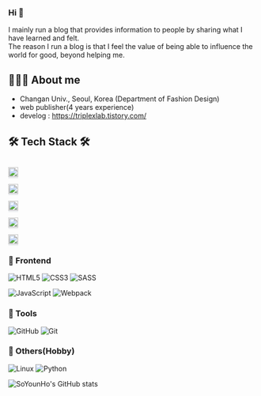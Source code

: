### Hi 👋

I mainly run a blog that provides information to people by sharing what I have learned and felt.<br/>
The reason I run a blog is that I feel the value of being able to influence the world for good, beyond helping me.

## 👩🏻‍💻 About me
- Changan Univ., Seoul, Korea (Department of Fashion Design)
- web publisher(4 years experience)
- develog : https://triplexlab.tistory.com/

## 🛠 Tech Stack 🛠 
<code style="background-color:rgba(175,184,193,0.2);">
<img src="https://github.com/younhoso/younhoso/explore/html5.png" height="20">
</code>

<code style="background-color:rgba(175,184,193,0.2);">
<img src="https://github.com/younhoso/younhoso/explore/css3.png" height="20">
</code>

<code style="background-color:rgba(175,184,193,0.2);">
<img src="https://github.com/younhoso/younhoso/explore/javascript.png" height="20" art="javascript">
</code>

<code style="background-color:rgba(175,184,193,0.2);">
<img src="https://github.com/younhoso/younhoso/explore/webpack.png" height="20" art="webpack">
</code>

<code style="background-color:rgba(175,184,193,0.2);">
<img src="https://github.com/younhoso/younhoso/explore/figma.png" height="20" art="webpack">
</code>

### 🎯 Frontend
![HTML5](https://img.shields.io/badge/html5-%23E34F26.svg?style=for-the-badge&logo=html5&logoColor=white) ![CSS3](https://img.shields.io/badge/css3-%231572B6.svg?style=for-the-badge&logo=css3&logoColor=white) ![SASS](https://img.shields.io/badge/SASS-hotpink.svg?style=for-the-badge&logo=SASS&logoColor=white)

![JavaScript](https://img.shields.io/badge/javascript-%23323330.svg?style=for-the-badge&logo=javascript&logoColor=%23F7DF1E)
![Webpack](https://img.shields.io/badge/webpack-%238DD6F9.svg?style=for-the-badge&logo=webpack&logoColor=black)

### 🎯 Tools
![GitHub](https://img.shields.io/badge/github-%23121011.svg?style=for-the-badge&logo=github&logoColor=white)
![Git](https://img.shields.io/badge/git-%23121011.svg?style=for-the-badge&logo=git&logoColor=white)

### 🎯 Others(Hobby)
![Linux](https://img.shields.io/badge/Linux-FCC624?style=for-the-badge&logo=linux&logoColor=black)
![Python](https://img.shields.io/badge/Python-3776AB.svg?&style=for-the-badge&logo=Python&logoColor=white)

![SoYounHo's GitHub stats](https://github-readme-stats.vercel.app/api?username=younhoso&show_icons=true&theme=radical)

<!--
**younhoso/younhoso** is a ✨ _special_ ✨ repository because its `README.md` (this file) appears on your GitHub profile.

Here are some ideas to get you started: 

- 🔭 I’m currently working on ...
- 🌱 I’m currently learning ...
- 👯 I’m looking to collaborate on ...
- 🤔 I’m looking for help with ...
- 💬 Ask me about ...
- 📫 How to reach me: ...
- 😄 Pronouns: ...
- ⚡ Fun fact: ...
-->
